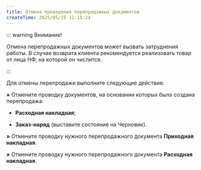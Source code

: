 ```yaml
---
title: Отмена проведения перепродажных документов
createTime: 2025/05/15 11:15:24
---
```

::: warning Внимание!

Отмена перепродажных документов может вызвать затруднения работы. В случае возврата клиента рекомендуется реализовать товар от лица НФ, на которой он числится.

:::

Для отмены перепродажи выполните следующие действия:

**»** Отмените проводку документов, на основании которых была создана перепродажа:

   - **Расходная накладная**;

   - **Заказ-наряд** (выставите состояние на Черновик).

**»** Отмените проводку нужного перепродажного документа **Приходная накладная**.

**»** Отмените проводку нужного перепродажного документа **Расходная накладная**.

